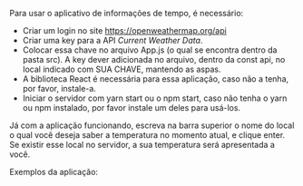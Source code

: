 Para usar o aplicativo de informações de tempo, é necessário:
- Criar um login no site https://openweathermap.org/api 
- Criar uma key para a API *Current Weather Data*. 
- Colocar essa chave no arquivo App.js (o qual se encontra dentro da pasta src). A key dever adicionada no arquivo, dentro da const api, no local indicado com SUA CHAVE, mantendo as aspas.
- A biblioteca React é necessária para essa aplicação, caso não a tenha, por favor, instale-a.
- Iniciar o servidor com yarn start ou o npm start, caso não tenha o yarn ou npm instalado, por favor instale um deles para usá-los.

Já com a aplicação funcionando, escreva na barra superior o nome do local o qual você deseja saber a temperatura no momento atual, e clique enter. Se existir esse local no servidor, a sua temperatura será apresentada a você.


Exemplos da aplicação:
<img scr="./src/assets/exemplo_imagem_calor.png">

<img scr="./src/assets/exemplo_imagem_frio.png">
